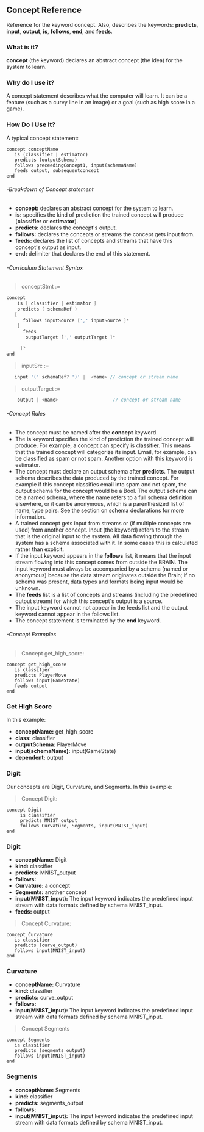 ## Concept Reference

Reference for the keyword concept. Also, describes the keywords: **predicts**, **input**, **output**, **is**, **follows**, **end**, and **feeds**.

### What is it?

**concept** (the keyword) declares an abstract concept (the idea) for the system to learn.

### Why do I use it?

A concept statement describes what the computer will learn. It can be a feature (such as a curvy line in an image) or a goal (such as high score in a game).

### How Do I Use It?

A typical concept statement:

```inkling
concept conceptName
   is (classifier | estimator)
   predicts (outputSchema)
   follows preceedingConcept1, input(schemaName)
   feeds output, subsequentconcept
end
```

###### -Breakdown of Concept statement

* **concept:** declares an abstract concept for the system to learn.
* **is:** specifies the kind of prediction the trained concept will produce (**classifier** or **estimator**).
* **predicts:** declares the concept's output.
* **follows:** declares the concepts or streams the concept gets input from.
* **feeds:** declares the list of concepts and streams that have this concept's output as input.
* **end:** delimiter that declares the end of this statement.

###### -Curriculum Statement Syntax

> conceptStmt :=

```c
concept
    is [ classifier | estimator ]
    predicts ( schemaRef )
   [
      follows inputSource [',' inputSource ]*                                ]?
    [
      feeds
       outputTarget [',' outputTarget ]*

     ]?
end
```

> inputSrc :=

```c
   input '(' schemaRef? ')' |  <name> // concept or stream name
```

> outputTarget :=

```c
    output | <name>                    // concept or stream name
```

###### -Concept Rules

* The concept must be named after the **concept** keyword.
* The **is** keyword specifies the kind of prediction the trained concept will produce. For example, a concept can specify is classifier. This means that the trained concept will categorize its input. Email, for example, can be classified as spam or not spam. Another option with this keyword is estimator.
* The concept must declare an output schema after **predicts**. The output schema describes the data produced by the trained concept. For example if this concept classifies email into spam and not spam, the output schema for the concept would be a Bool. The output schema can be a named schema, where the name refers to a full schema definition elsewhere, or it can be anonymous, which is a parenthesized list of name, type pairs. See the section on schema declarations for more information.
* A trained concept gets input from streams or (if multiple concepts are used) from another concept. Input (the keyword) refers to the stream that is the original input to the system. All data flowing through the system has a schema associated with it. In some cases this is calculated rather than explicit.
* If the input keyword appears in the **follows** list, it means that the input stream flowing into this concept comes from outside the BRAIN. The input keyword must always be accompanied by a schema (named or anonymous) because the data stream originates outside the Brain; if no schema was present, data types and formats being input would be unknown.
* The **feeds** list is a list of concepts and streams (including the predefined output stream) for which this concept's output is a source.
* The input keyword cannot not appear in the feeds list and the output keyword cannot appear in the follows list.
* The concept statement is terminated by the **end** keyword.

###### -Concept Examples

> Concept get_high_score:

```inkling
concept get_high_score
   is classifier
   predicts PlayerMove
   follows input(GameState)
   feeds output
end
```

### Get High Score

In this example:

* **conceptName:** get_high_score
* **class:** classifier
* **outputSchema:** PlayerMove
* **input(schemaName):** input(GameState)
* **dependent:** output

### Digit

Our concepts are Digit, Curvature, and Segments. In this example:

> Concept Digit:

```inkling
concept Digit
     is classifier
     predicts MNIST_output
     follows Curvature, Segments, input(MNIST_input)
end
```

### Digit
* **conceptName:** Digit
* **kind:** classifier
* **predicts:** MNIST_output
* **follows:**
* **Curvature:** a concept
* **Segments:** another concept
* **input(MNIST_input):** The input keyword indicates the predefined input    stream with data formats defined by schema MNIST_input.
* **feeds:** output

> Concept Curvature:

```inkling
concept Curvature
   is classifier
   predicts (curve_output)
   follows input(MNIST_input)
end
```

### Curvature
* **conceptName:** Curvature
* **kind:** classifier
* **predicts:** curve_output
* **follows:**
* **input(MNIST_input):** The input keyword indicates the predefined input    stream with data formats defined by schema MNIST_input.

> Concept Segments

```inkling
concept Segments
   is classifier
   predicts (segments_output)
   follows input(MNIST_input)
end
```

### Segments
* **conceptName:** Segments
* **kind:** classifier
* **predicts:** segments_output
* **follows:**
* **input(MNIST_input):** The input keyword indicates the predefined input    stream with data formats defined by schema MNIST_input.
